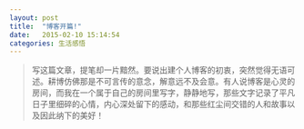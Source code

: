 ```yaml
---
layout: post
title:  "博客开篇!"
date:   2015-02-10 15:14:54
categories: 生活感悟
---
```


>写这篇文章，提笔却一片黯然。要说出建个人博客的初衷，突然觉得无语可述。耕博仿佛那是不可言传的意念，解意远不及会意。有人说博客是心灵的房间，而我在一个属于自己的房间里写字，静静地写，那些文字记录了平凡日子里细碎的心情，内心深处留下的感动，和那些红尘间交错的人和故事以及因此纳下的美好！
